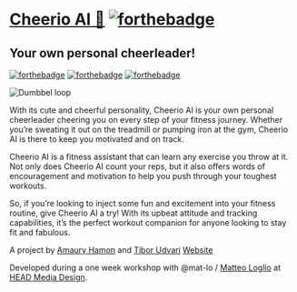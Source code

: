 # [Cheerio AI 👀](https://cheerioai.fun) [![forthebadge](https://forthebadge.com/images/badges/check-it-out.svg)](https://forthebadge.com)
## Your own personal cheerleader! 
[![forthebadge](https://forthebadge.com/images/badges/built-with-love.svg)](https://forthebadge.com) [![forthebadge](https://forthebadge.com/images/badges/0-percent-optimized.svg)](https://forthebadge.com)
[![forthebadge](https://forthebadge.com/images/badges/makes-people-smile.svg)](https://forthebadge.com)

![Dumbbel loop](./assets/2303051447-dumbbel-andrea-loop.gif)

With its cute and cheerful personality, Cheerio AI is your own personal cheerleader cheering you on every step of your fitness journey. Whether you’re sweating it out on the treadmill or pumping iron at the gym, Cheerio AI is there to keep you motivated and on track.

Cheerio AI is a fitness assistant that can learn any exercise you throw at it. Not only does Cheerio AI count your reps, but it also offers words of encouragement and motivation to help you push through your toughest workouts.

So, if you’re looking to inject some fun and excitement into your fitness routine, give Cheerio AI a try! With its upbeat attitude and tracking capabilities, it’s the perfect workout companion for anyone looking to stay fit and fabulous.

A project by [Amaury Hamon](http://amauryhamon.com/) and [Tibor Udvari](https://tiborudvari.com/)
[Website](https://cheerioai.fun)

Developed during a one week workshop with @mat-lo / [Matteo Loglio](https://matlo.me/) at [HEAD Media Design](https://www.hesge.ch/head/en/programs-research/master-arts-media-design). 